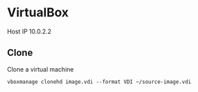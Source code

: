 <!-- -*- coding: utf-8; -*- -->

VirtualBox
==========

Host IP 10.0.2.2

Clone
-----

Clone a virtual machine

    vboxmanage clonehd image.vdi --format VDI ~/source-image.vdi
